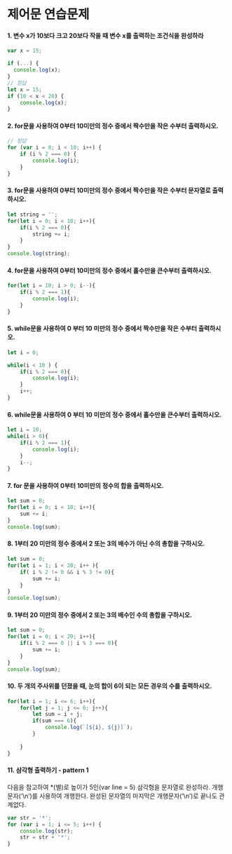 # 제어문 연습문제 

#### 1. 변수 x가 10보다 크고 20보다 작을 때 변수 x를 출력하는 조건식을 완성하라

```javascript
var x = 15;

if (...) {
  console.log(x);
}
// 정답
let x = 15;
if (10 < x < 20) {
    console.log(x);
}
```

####  2. for문을 사용하여 0부터 10미만의 정수 중에서 짝수만을 작은 수부터 출력하시오.

```javascript
// 정답
for (var i = 0; i < 10; i++) {
    if (i % 2 === 0) {
        console.log(i);
    }
}
```

####  3. for문을 사용하여 0부터 10미만의 정수 중에서 짝수만을 작은 수부터 문자열로 출력하시오.

````javascript
let string = '';
for(let i = 0; i < 10; i++){
    if(i % 2 === 0){
        string += i;
    }
}
console.log(string);
````

#### 4. for문을 사용하여 0부터 10미만의 정수 중에서 홀수만을 큰수부터 출력하시오.

```javascript
for(let i = 10; i > 0; i--){
    if(i % 2 === 1){
        console.log(i);
    }
}
```

####  5. while문을 사용하여 0 부터 10 미만의 정수 중에서 짝수만을 작은 수부터 출력하시오.

````javascript
let i = 0;

while(i < 10 ) {
    if(i % 2 === 0){
        console.log(i);
    }
    i++;
}
````

#### 6. while문을 사용하여 0 부터 10 미만의 정수 중에서 홀수만을 큰수부터 출력하시오.

````javascript
let i = 10;
while(i > 0){
    if(i % 2 === 1){
        console.log(i);
    }
    i--;
}
````

#### 7. for 문을 사용하여 0부터 10미만의 정수의 합을 출력하시오.

```javascript
let sum = 0;
for(let i = 0; i < 10; i++){
    sum += i;
}
console.log(sum);
```

####  8. 1부터 20 미만의 정수 중에서 2 또는 3의 배수가 아닌 수의 총합을 구하시오.

```javascript
let sum = 0;
for(let i = 1; i < 20; i++ ){
    if( i % 2 != 0 && i % 3 != 0){
        sum += i;
    }
}
console.log(sum);
```

#### 9. 1부터 20 미만의 정수 중에서 2 또는 3의 배수인 수의 총합을 구하시오.

```javascript
let sum = 0;
for(let i = 0; i < 20; i++){
    if(i % 2 === 0 || i % 3 === 0){
        sum += i;
    }
}
console.log(sum);
```

####  10. 두 개의 주사위를 던졌을 때, 눈의 합이 6이 되는 모든 경우의 수를 출력하시오.

```javascript
for(let i = 1; i <= 6; i++){
    for(let j = 1; j <= 6; j++){
        let sum = i + j;
        if(sum === 6){
            console.log(`[${i}, ${j}]`);
        }
        
    }
}
```

#### 11. 삼각형 출력하기 - pattern 1

다음을 참고하여 *(별)로 높이가 5인(var line = 5) 삼각형을 문자열로 완성하라. 개행문자(‘\n’)를 사용하여 개행한다. 완성된 문자열의 마지막은 개행문자(‘\n’)로 끝나도 관계없다.

```javascript
var str = '*';
for (var i = 1; i <= 5; i++) {
    console.log(str);
    str = str + '*';
}
```


